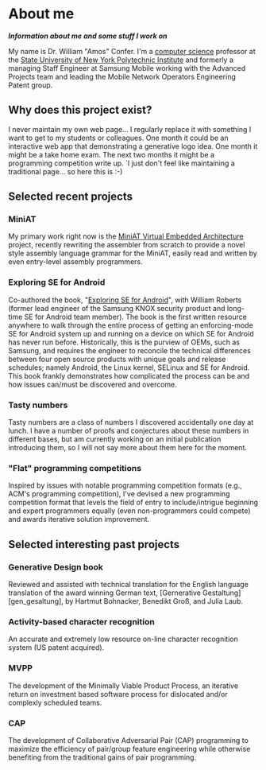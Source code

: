 # About me
_**Information about me and some stuff I work on**_

My name is Dr. William "Amos" Confer.  I'm a [computer science][csdept] professor at the [State University of New York Polytechnic Institute][sunypi] and formerly a managing Staff Engineer at Samsung Mobile working with the Advanced Projects team and leading the Mobile Network Operators
Engineering Patent group.

[csdept]: http://www.cs.sunyit.edu
[sunypi]: http://www.sunypoly.edu

## Why does this project exist?

I never maintain my own web page... I regularly replace it with something I want to get to my students or colleagues.
One month it could be an interactive web app that demonstrating a generative logo idea.
One month it might be a take home exam.
The next two months it might be a programming competition write up.
`I just don't feel like maintaining a traditional page... so here this is :-)

## Selected recent projects

### MiniAT
My primary work right now is the [MiniAT Virtual Embedded Architecture][miniat] project, recently rewriting the assembler from scratch to provide a novel style assembly language grammar for the MiniAT, easily read and written by even entry-level assembly programmers.

[miniat]: http://www.miniat.org

### Exploring SE for Android

Co-authored the book, "[Exploring SE for Android][android]", with William Roberts (former lead engineer of the Samsung KNOX security product and long-time SE for Android team member).
The book is the first written resource anywhere to walk through the entire process of getting an enforcing-mode SE for Android system up and running on a device on which SE for Android has never run before.
Historically, this is the purview of OEMs, such as Samsung, and requires the engineer to reconcile the technical differences between four open source products with unique goals and release schedules; namely Android, the Linux kernel, SELinux and SE for Android.
This book frankly demonstrates how complicated the process can be and how issues can/must be discovered and overcome.

[android]: https://www.packtpub.com/networking-and-servers/exploring-se-android

### Tasty numbers

Tasty numbers are a class of numbers I discovered accidentally one day at lunch.
I have a number of proofs and conjectures about these numbers in different bases, but am currently
working on an initial publication introducing them, so I will not say more about them here for the moment.

### "Flat" programming competitions

Inspired by issues with notable programming competition formats (e.g., ACM's programming competition),
I've devised a new programming competition format that levels the field of entry to include/intrigue beginning and expert programmers equally (even non-programmers could compete) and awards iterative solution improvement.

## Selected interesting past projects

### Generative Design book

Reviewed and assisted with technical translation for the English language translation of the award winning German text, [Gernerative Gestaltung][gen_gesaltung], by Hartmut Bohnacker, Benedikt Groß, and Julia Laub.

[gen_gestaltung]: http://www.generative-gestaltung.de

### Activity-based character recognition
An accurate and extremely low resource on-line character recognition system (US patent acquired).

### MVPP
The development of the Minimally Viable Product Process, an iterative return on investment based software process for dislocated and/or complexly scheduled teams.

### CAP
The development of Collaborative Adversarial Pair (CAP) programming to maximize the efficiency of pair/group feature engineering while otherwise benefiting from the traditional gains of pair programming.
 